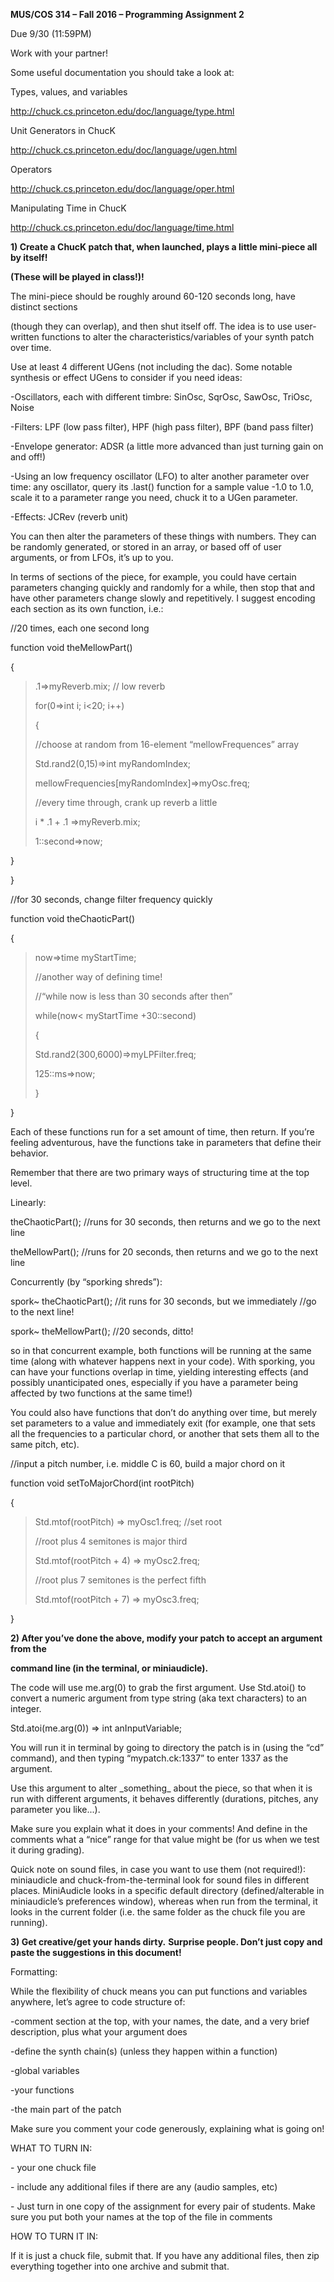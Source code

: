 **MUS/COS 314 – Fall 2016 – Programming Assignment 2**

Due 9/30 (11:59PM)

Work with your partner!

Some useful documentation you should take a look at:

Types, values, and variables

http://chuck.cs.princeton.edu/doc/language/type.html

Unit Generators in ChucK

http://chuck.cs.princeton.edu/doc/language/ugen.html

Operators

http://chuck.cs.princeton.edu/doc/language/oper.html

Manipulating Time in ChucK

<http://chuck.cs.princeton.edu/doc/language/time.html>

**1) Create a ChucK patch that, when launched, plays a little mini-piece
all by itself!**

**(These will be played in class!)!**

The mini-piece should be roughly around 60-120 seconds long, have
distinct sections

(though they can overlap), and then shut itself off. The idea is to use
user-written functions to alter the characteristics/variables of your
synth patch over time.

Use at least 4 different UGens (not including the dac). Some notable
synthesis or effect UGens to consider if you need ideas:

-Oscillators, each with different timbre: SinOsc, SqrOsc, SawOsc,
TriOsc, Noise

-Filters: LPF (low pass filter), HPF (high pass filter), BPF (band pass
filter)

-Envelope generator: ADSR (a little more advanced than just turning gain
on and off!)

-Using an low frequency oscillator (LFO) to alter another parameter over
time: any oscillator, query its .last() function for a sample value -1.0
to 1.0, scale it to a parameter range you need, chuck it to a UGen
parameter.

-Effects: JCRev (reverb unit)

You can then alter the parameters of these things with numbers. They can
be randomly generated, or stored in an array, or based off of user
arguments, or from LFOs, it’s up to you.

In terms of sections of the piece, for example, you could have certain
parameters changing quickly and randomly for a while, then stop that and
have other parameters change slowly and repetitively. I suggest encoding
each section as its own function, i.e.:

//20 times, each one second long

function void theMellowPart()

{

> .1=&gt;myReverb.mix; // low reverb
>
> for(0=&gt;int i; i&lt;20; i++)
>
> {
>
> //choose at random from 16-element “mellowFrequences” array
>
> Std.rand2(0,15)=&gt;int myRandomIndex;
>
> mellowFrequencies\[myRandomIndex\]=&gt;myOsc.freq;
>
> //every time through, crank up reverb a little
>
> i \* .1 + .1 =&gt;myReverb.mix;
>
> 1::second=&gt;now;

}

}

//for 30 seconds, change filter frequency quickly

function void theChaoticPart()

{

> now=&gt;time myStartTime;
>
> //another way of defining time!
>
> //“while now is less than 30 seconds after then”
>
> while(now&lt; myStartTime +30::second)
>
> {
>
> Std.rand2(300,6000)=&gt;myLPFilter.freq;
>
> 125::ms=&gt;now;
>
> }

}

Each of these functions run for a set amount of time, then return. If
you’re feeling adventurous, have the functions take in parameters that
define their behavior.

Remember that there are two primary ways of structuring time at the top
level.

Linearly:

theChaoticPart(); //runs for 30 seconds, then returns and we go to the
next line

theMellowPart(); //runs for 20 seconds, then returns and we go to the
next line

Concurrently (by “sporking shreds”):

spork\~ theChaoticPart(); //it runs for 30 seconds, but we immediately
//go to the next line!

spork\~ theMellowPart(); //20 seconds, ditto!

so in that concurrent example, both functions will be running at the
same time (along with whatever happens next in your code). With
sporking, you can have your functions overlap in time, yielding
interesting effects (and possibly unanticipated ones, especially if you
have a parameter being affected by two functions at the same time!)

You could also have functions that don’t do anything over time, but
merely set parameters to a value and immediately exit (for example, one
that sets all the frequencies to a particular chord, or another that
sets them all to the same pitch, etc).

//input a pitch number, i.e. middle C is 60, build a major chord on it

function void setToMajorChord(int rootPitch)

{

> Std.mtof(rootPitch) =&gt; myOsc1.freq; //set root
>
> //root plus 4 semitones is major third
>
> Std.mtof(rootPitch + 4) =&gt; myOsc2.freq;
>
> //root plus 7 semitones is the perfect fifth
>
> Std.mtof(rootPitch + 7) =&gt; myOsc3.freq;

}

**2) After you’ve done the above, modify your patch to accept an
argument from the**

**command line (in the terminal, or miniaudicle).**

The code will use me.arg(0) to grab the first argument. Use Std.atoi()
to convert a numeric argument from type string (aka text characters) to
an integer.

Std.atoi(me.arg(0)) =&gt; int anInputVariable;

You will run it in terminal by going to directory the patch is in (using
the “cd” command), and then typing “mypatch.ck:1337” to enter 1337 as
the argument.

Use this argument to alter \_something\_ about the piece, so that when
it is run with different arguments, it behaves differently (durations,
pitches, any parameter you like...).

Make sure you explain what it does in your comments! And define in the
comments what a “nice” range for that value might be (for us when we
test it during grading).

Quick note on sound files, in case you want to use them (not required!):
miniaudicle and chuck-from-the-terminal look for sound files in
different places. MiniAudicle looks in a specific default directory
(defined/alterable in miniaudicle’s preferences window), whereas when
run from the terminal, it looks in the current folder (i.e. the same
folder as the chuck file you are running).

**3) Get creative/get your hands dirty.** **Surprise people. Don’t just
copy and paste the suggestions in this document!**

Formatting:

While the flexibility of chuck means you can put functions and variables
anywhere, let’s agree to code structure of:

-comment section at the top, with your names, the date, and a very brief
description, plus what your argument does

-define the synth chain(s) (unless they happen within a function)

-global variables

-your functions

-the main part of the patch

Make sure you comment your code generously, explaining what is going on!

WHAT TO TURN IN:

\- your one chuck file

\- include any additional files if there are any (audio samples, etc)

\- Just turn in one copy of the assignment for every pair of students.
Make sure you put both your names at the top of the file in comments

HOW TO TURN IT IN:

If it is just a chuck file, submit that. If you have any additional
files, then zip everything together into one archive and submit that.

